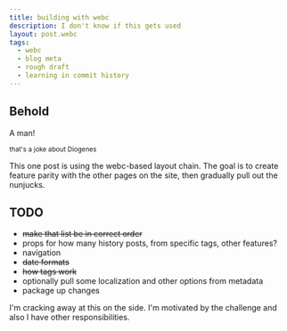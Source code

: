 ```yaml
---
title: building with webc
description: I don't know if this gets used
layout: post.webc
tags:
  - webc
  - blog meta
  - rough draft
  - learning in commit history
---
```


## Behold

A man!

<small>that's a joke about Diogenes</small>

This one post is using the webc-based layout chain. The goal is to create feature parity with the other pages on the site, then gradually pull out the nunjucks.

<postlist></postlist>

## TODO

- <del>make that list be in correct order</del>
- props for how many history posts, from specific tags, other features?
- navigation
- <del>date formats<del>
- <del>how tags work</del>
- optionally pull some localization and other options from metadata
- package up changes

I'm cracking away at this on the side. I'm motivated by the challenge and also I have other responsibilities.
